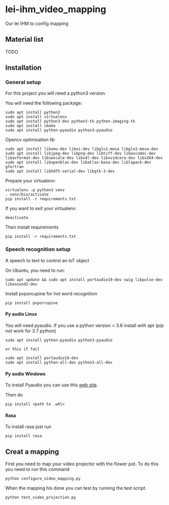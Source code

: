 # lei-ihm_video_mapping
Our lei IHM to config mapping

## Material list

TODO

## Installation

### General setup

For this project you will need a python3 version.

You will need the following package:
    
    sudo apt install python3
    sudo apt install virtualenv
    sudo apt install python3-dev python3-tk python-imaging-tk
    sudo apt install cmake
    sudo apt install python-pyaudio python3-pyaudio
 
Opencv optimisation lib
    
    sudo apt install libxmu-dev libxi-dev libglu1-mesa libglu1-mesa-dev
    sudo apt install libjpeg-dev libpng-dev libtiff-dev libavcodec-dev libavformat-dev libswscale-dev libv4l-dev libxvidcore-dev libx264-dev
    sudo apt install libopenblas-dev libatlas-base-dev liblapack-dev gfortran
    sudo apt install libhdf5-serial-dev libgtk-3-dev
 
Prepare your virtualenv:

    virtualenv -p python3 venv
    . venv/bin/activate
    pip install -r requirements.txt   

If you want to exit your virtualenv:    

    deactivate

Then install requirements

    pip install -r requirements.txt

### Speech recognition setup

A speech to text to control an IoT object

On Ubuntu, you need to run:

    sudo apt update && sudo apt install portaudio19-dev swig libpulse-dev libasound2-dev

Install pvporcupine for hot word recognition

    pip install pvporcupine

#### Py audio Linux

 You will need pyaudio. If you use a python version > 3.6 install with apt (pip not work for 3.7 python)

    sudo apt install python-pyaudio python3-pyaudio
    
    or this if fail
    
    sudo apt install portaudio19-dev
    sudo apt install python-all-dev python3-all-dev

#### Py audio Windows

To install Pyaudio you can use this [web site](https://www.lfd.uci.edu/~gohlke/pythonlibs/#pyaudio).

Then do

    pip install <path to .whl>

#### Rasa

To install rasa just run

    pip install rasa


## Creat a mapping

First you need to map your video projector with the flower pot. To do this you need to run this command

    python configure_video_mapping.py

When the mapping his done you can test by running the test script.

    python test_video_projection.py
